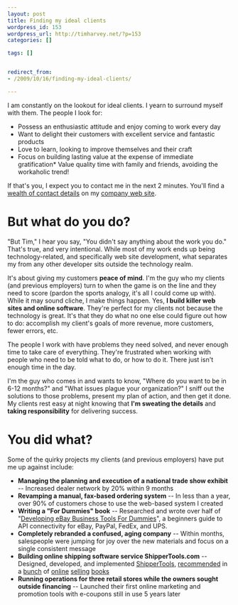 ```yaml
---
layout: post
title: Finding my ideal clients
wordpress_id: 153
wordpress_url: http://timharvey.net/?p=153
categories: []

tags: []


redirect_from:
- /2009/10/16/finding-my-ideal-clients/

---
```

I am constantly on the lookout for ideal clients. I yearn to surround myself with them. The people I look for:
* Possess an enthusiastic attitude and enjoy coming to work every day
* Want to delight their customers with excellent service and fantastic products
* Love to learn, looking to improve themselves and their craft
* Focus on building lasting value at the expense of immediate gratification* Value quality time with family and friends, avoiding the workaholic trend!

If that's you, I expect you to contact me in the next 2 minutes. You'll find a [wealth of contact details](http://www.literacy5.com/page/contacts/) on my [company web site](http://www.literacy5.com/).

# But what do you do?

"But Tim," I hear you say, "You didn't say anything about the work you do." That's true, and very intentional. While most of my work ends up being technology-related, and specifically web site development, what separates my from any other developer sits outside the technology realm.

It's about giving my customers **peace of mind**. I'm the guy who my clients (and previous employers) turn to when the game is on the line and they need to score (pardon the sports analogy, it's all I could come up with). While it may sound cliche, I make things happen. Yes, **I build killer web sites and online software**. They're perfect for my clients not because the technology is great. It's that they do what no one else could figure out how to do: accomplish my client's goals of more revenue, more customers, fewer errors, etc.

The people I work with have problems they need solved, and never enough time to take care of everything. They're frustrated when working with people who need to be told what to do, or how to do it. There just isn't enough time in the day.

I'm the guy who comes in and wants to know, "Where do you want to be in 6-12 months?" and "What issues plague your organization?" I sniff out the solutions to those problems, present my plan of action, and then get it done. My clients rest easy at night knowing that **I'm sweating the details** and **taking responsibility** for delivering success.

# You did what?

Some of the quirky projects my clients (and previous employers) have put me up against include:
* **Managing the planning and execution of a national trade show exhibit** -- Increased dealer network by 20% within 9 months
* **Revamping a manual, fax-based ordering system** -- In less than a year, over 90% of customers chose to use the web-based system I created
* **Writing a "For Dummies" book** -- Researched and wrote over half of "[Developing eBay Business Tools For Dummies](http://www.amazon.com/Developing-Business-Dummies-Personal-Finance/dp/0764579061/ref=sr_1_1?ie=UTF8&s=books&qid=1255698222&sr=8-1)", a beginners guide to API connectivity for eBay, PayPal, FedEx, and UPS.
* **Completely rebranded a confused, aging company** -- Within months, salespeople were jumping for joy over the new materials and focus on a single consistent message
* **Building online shipping software service ShipperTools.com** -- Designed, developed, and implemented [ShipperTools](http://shippertools.com), [recommended](http://books.google.com/books?q=shippertools+ebay+timesaving+techniques+for+dummies&btnG=Search+Books) in  a [bunch](http://books.google.com/books?q=shippertools+starting+an+ebay+business+for+dummies&btnG=Search+Books) of [online](http://books.google.com/books?id=U5FeLQqXZP0C&pg=PA261&lpg=PA261&dq=%22shippertools.com%22&source=bl&ots=my9PNQhmfc&sig=OiukMCB-gjUy0xBCYdFAnNTWe-I) [selling](http://www.amazon.com/gp/product/0470497416/ref=s9_simz_gw_s0_p14_i3?pf_rd_m=ATVPDKIKX0DER&pf_rd_s=center-2&pf_rd_r=0KZBG7DRR50N2AJFNVHF&pf_rd_t=101&pf_rd_p=470938631&pf_rd_i=507846) [books](http://my.safaribooksonline.com/9780768683585/ch11lev1sec3)
* **Running operations for three retail stores while the owners sought outside financing** -- Launched their first online marketing and promotion tools with e-coupons still in use 5 years later
